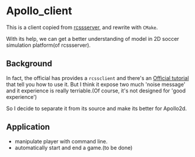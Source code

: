 # Apollo_client

This is a client copied from [rcssserver](https://github.com/rcsoccersim/rcssmonitor), and rewrite with `CMake`.

With its help, we can get a better understanding of model in 2D soccer simulation platform(of rcssserver).

## Background

In fact, the official has provides a `rcssclient` and there's an [Official tutorial](https://rcsoccersim.readthedocs.io/en/latest/soccerclient.html) that tell you how to use it. But I think it expose two much 'noise message' and it experience is really terriable.(Of course, it's not designed for 'good experience')

So I decide to separate it from its source and make its better for Apollo2d.

## Application

- manipulate player with command line.
- automatically start and end a game.(to be done)
